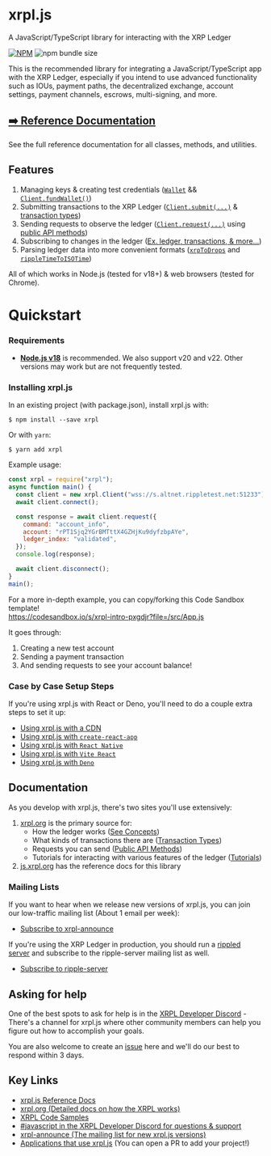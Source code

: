 # xrpl.js

A JavaScript/TypeScript library for interacting with the XRP Ledger

[![NPM](https://nodei.co/npm/xrpl.png)](https://www.npmjs.org/package/xrpl)
![npm bundle size](https://img.shields.io/bundlephobia/min/xrpl)

This is the recommended library for integrating a JavaScript/TypeScript app with the XRP Ledger, especially if you intend to use advanced functionality such as IOUs, payment paths, the decentralized exchange, account settings, payment channels, escrows, multi-signing, and more.

## [➡️ Reference Documentation](http://js.xrpl.org)

See the full reference documentation for all classes, methods, and utilities.

## Features

1. Managing keys & creating test credentials ([`Wallet`](https://js.xrpl.org/classes/Wallet.html) && [`Client.fundWallet()`](https://js.xrpl.org/classes/Client.html#fundWallet))
2. Submitting transactions to the XRP Ledger ([`Client.submit(...)`](https://js.xrpl.org/classes/Client.html#submit) & [transaction types](https://xrpl.org/transaction-types.html))
3. Sending requests to observe the ledger ([`Client.request(...)`](https://js.xrpl.org/classes/Client.html#request) using [public API methods](https://xrpl.org/public-api-methods.html))
4. Subscribing to changes in the ledger ([Ex. ledger, transactions, & more...](https://xrpl.org/subscribe.html))
5. Parsing ledger data into more convenient formats ([`xrpToDrops`](https://js.xrpl.org/functions/xrpToDrops.html) and [`rippleTimeToISOTime`](https://js.xrpl.org/functions/rippleTimeToISOTime.html))

All of which works in Node.js (tested for v18+) & web browsers (tested for Chrome).

# Quickstart

### Requirements

+ **[Node.js v18](https://nodejs.org/)** is recommended. We also support v20 and v22. Other versions may work but are not frequently tested.

### Installing xrpl.js

In an existing project (with package.json), install xrpl.js with:

```
$ npm install --save xrpl
```

Or with `yarn`:

```
$ yarn add xrpl
```

Example usage:

```js
const xrpl = require("xrpl");
async function main() {
  const client = new xrpl.Client("wss://s.altnet.rippletest.net:51233");
  await client.connect();

  const response = await client.request({
    command: "account_info",
    account: "rPT1Sjq2YGrBMTttX4GZHjKu9dyfzbpAYe",
    ledger_index: "validated",
  });
  console.log(response);

  await client.disconnect();
}
main();
```

For a more in-depth example, you can copy/forking this Code Sandbox template!
<br>https://codesandbox.io/s/xrpl-intro-pxgdjr?file=/src/App.js

It goes through:

1. Creating a new test account
2. Sending a payment transaction
3. And sending requests to see your account balance!

### Case by Case Setup Steps

If you're using xrpl.js with React or Deno, you'll need to do a couple extra steps to set it up:

- [Using xrpl.js with a CDN](https://github.com/XRPLF/xrpl.js/blob/main/UNIQUE_SETUPS.md#using-xrpljs-from-a-cdn)
- [Using xrpl.js with `create-react-app`](https://github.com/XRPLF/xrpl.js/blob/main/UNIQUE_SETUPS.md#using-xrpljs-with-create-react-app)
- [Using xrpl.js with `React Native`](https://github.com/XRPLF/xrpl.js/blob/main/UNIQUE_SETUPS.md#using-xrpljs-with-react-native)
- [Using xrpl.js with `Vite React`](https://github.com/XRPLF/xrpl.js/blob/main/UNIQUE_SETUPS.md#using-xrpljs-with-vite-react)
- [Using xrpl.js with `Deno`](https://github.com/XRPLF/xrpl.js/blob/main/UNIQUE_SETUPS.md#using-xrpljs-with-deno)

## Documentation

As you develop with xrpl.js, there's two sites you'll use extensively:

1. [xrpl.org](https://xrpl.org/references.html) is the primary source for:
   - How the ledger works ([See Concepts](https://xrpl.org/concepts.html#main-page-header))
   - What kinds of transactions there are ([Transaction Types](https://xrpl.org/transaction-types.html#transaction-types))
   - Requests you can send ([Public API Methods](https://xrpl.org/public-api-methods.html))
   - Tutorials for interacting with various features of the ledger ([Tutorials](https://xrpl.org/tutorials.html#main-page-header))
2. [js.xrpl.org](https://js.xrpl.org/) has the reference docs for this library

### Mailing Lists

If you want to hear when we release new versions of xrpl.js, you can join our low-traffic mailing list (About 1 email per week):

- [Subscribe to xrpl-announce](https://groups.google.com/g/xrpl-announce)

If you're using the XRP Ledger in production, you should run a [rippled server](https://github.com/ripple/rippled) and subscribe to the ripple-server mailing list as well.

- [Subscribe to ripple-server](https://groups.google.com/g/ripple-server)

## Asking for help

One of the best spots to ask for help is in the [XRPL Developer Discord](https://xrpldevs.org) - There's a channel for xrpl.js where other community members can help you figure out how to accomplish your goals.

You are also welcome to create an [issue](https://github.com/XRPLF/xrpl.js/issues) here and we'll do our best to respond within 3 days.

## Key Links

- [xrpl.js Reference Docs](https://js.xrpl.org/)
- [xrpl.org (Detailed docs on how the XRPL works)](https://xrpl.org/references.html)
- [XRPL Code Samples](https://github.com/XRPLF/xrpl-dev-portal/tree/master/content/_code-samples)
- [#javascript in the XRPL Developer Discord for questions & support](https://xrpldevs.org)
- [xrpl-announce (The mailing list for new xrpl.js versions)](https://groups.google.com/g/xrpl-announce)
- [Applications that use xrpl.js](https://github.com/XRPLF/xrpl.js/blob/main/APPLICATIONS.md) (You can open a PR to add your project!)
